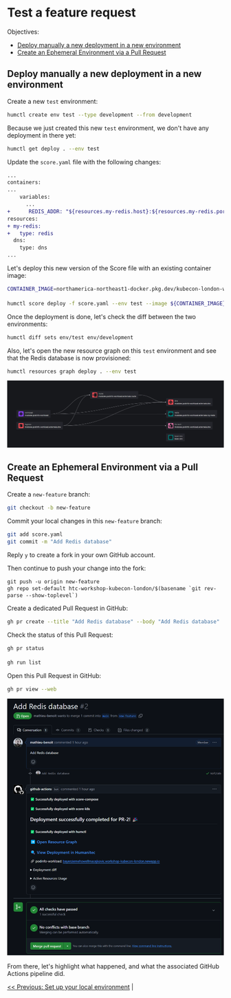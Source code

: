 # Test a feature request

Objectives:
- [Deploy manually a new deployment in a new environment](#deploy-manually-a-new-deployment-in-a-new-environment)
- [Create an Ephemeral Environment via a Pull Request](#create-an-ephemeral-environment-via-a-pull-request)

## Deploy manually a new deployment in a new environment

Create a new `test` environment:
```bash
humctl create env test --type development --from development
```

Because we just created this new `test` environment, we don't have any deployment in there yet:
```bash
humctl get deploy . --env test
```

Update the `score.yaml` file with the following changes:
```diff
...
containers:
...
    variables:
      ...
+      REDIS_ADDR: "${resources.my-redis.host}:${resources.my-redis.port},user=${resources.my-redis.username},password=${resources.my-redis.password}"
resources:
+ my-redis:
+   type: redis
  dns:
    type: dns
...
```

Let's deploy this new version of the Score file with an existing container image:
```bash
CONTAINER_IMAGE=northamerica-northeast1-docker.pkg.dev/kubecon-london-workshop/kclondon/mabenoit-podinfo:ffd2bc0

humctl score deploy -f score.yaml --env test --image ${CONTAINER_IMAGE} --wait
```

Once the deployment is done, let's check the diff between the two environments:
```bash
humctl diff sets env/test env/development
```

Also, let's open the new resource graph on this `test` environment and see that the Redis database is now provisioned:
```bash
humctl resources graph deploy . --env test
```

![alt text](images/image-14.png)

## Create an Ephemeral Environment via a Pull Request

Create a `new-feature` branch:
```bash
git checkout -b new-feature
```

Commit your local changes in this `new-feature` branch:
```bash
git add score.yaml
git commit -m "Add Redis database"
```

Reply `y` to create a fork in your own GitHub account.

Then continue to push your change into the fork:

```
git push -u origin new-feature
gh repo set-default htc-workshop-kubecon-london/$(basename `git rev-parse --show-toplevel`)
```

Create a dedicated Pull Request in GitHub:
```bash
gh pr create --title "Add Redis database" --body "Add Redis database"
```

Check the status of this Pull Request:
```bash
gh pr status

gh run list
```

Open this Pull Request in GitHub:
```bash
gh pr view --web
```

![alt text](images/image-15.png)

From there, let's highlight what happened, and what the associated GitHub Actions pipeline did.

[<< Previous: Set up your local environment](codespace.md) |
